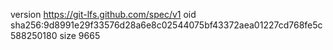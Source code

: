 version https://git-lfs.github.com/spec/v1
oid sha256:9d8991e29f33576d28a6e8c02544075bf43372aea01227cd768fe5c588250180
size 9665

